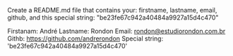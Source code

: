 Create a README.md file that contains your: firstname, lastname, email, github, and this special string: "be23fe67c942a40484a9927a15d4c470"

Firstanam: André
Lastname: Rondon
Email: rondon@estudiorondon.com.br
Githb: https://github.com/andrerondon
Special string: 'be23fe67c942a40484a9927a15d4c470'